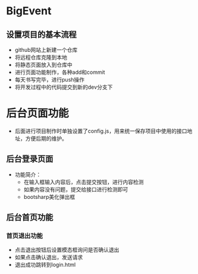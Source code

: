 # BigEvent

## 设置项目的基本流程

- github网站上新建一个仓库
- 将远程仓库克隆到本地
- 将静态页面放入到仓库中
- 进行页面功能制作，各种add和commit
- 每天书写完毕，进行push操作
- 将开发过程中的代码提交到新的dev分支下

# 后台页面功能

- 后面进行项目制作时单独设置了config.js，用来统一保存项目中使用的接口地址，方便后期的维护。

## 后台登录页面

- 功能简介：
  - 在输入框输入内容后，点击提交按钮，进行内容检测
  - 如果内容没有问题，提交给接口进行检测即可
  - bootsharp美化弹出框

## 后台首页功能

### 首页退出功能

- 点击退出按钮后设置模态框询问是否确认退出
- 如果点击确认退出，发送请求
- 退出成功跳转到login.html